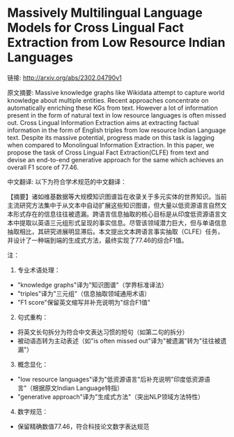 # Massively Multilingual Language Models for Cross Lingual Fact Extraction from Low Resource Indian Languages

链接: http://arxiv.org/abs/2302.04790v1

原文摘要:
Massive knowledge graphs like Wikidata attempt to capture world knowledge
about multiple entities. Recent approaches concentrate on automatically
enriching these KGs from text. However a lot of information present in the form
of natural text in low resource languages is often missed out. Cross Lingual
Information Extraction aims at extracting factual information in the form of
English triples from low resource Indian Language text. Despite its massive
potential, progress made on this task is lagging when compared to Monolingual
Information Extraction. In this paper, we propose the task of Cross Lingual
Fact Extraction(CLFE) from text and devise an end-to-end generative approach
for the same which achieves an overall F1 score of 77.46.

中文翻译:
以下为符合学术规范的中文翻译：

【摘要】诸如维基数据等大规模知识图谱旨在收录关于多元实体的世界知识。当前主流研究方法集中于从文本中自动扩展这些知识图谱，但大量以低资源语言自然文本形式存在的信息往往被遗漏。跨语言信息抽取的核心目标是从印度低资源语言文本中提取以英语三元组形式呈现的事实信息。尽管该领域潜力巨大，但与单语信息抽取相比，其研究进展明显滞后。本文提出文本跨语言事实抽取（CLFE）任务，并设计了一种端到端的生成式方法，最终实现了77.46的综合F1值。

注：
1. 专业术语处理：
- "knowledge graphs"译为"知识图谱"（学界标准译法）
- "triples"译为"三元组"（信息抽取领域通用术语）
- "F1 score"保留英文缩写并补充说明为"综合F1值"

2. 句式重构：
- 将英文长句拆分为符合中文表达习惯的短句（如第二句的拆分）
- 被动语态转为主动表述（如"is often missed out"译为"被遗漏"转为"往往被遗漏"）

3. 概念显化：
- "low resource languages"译为"低资源语言"后补充说明"印度低资源语言"（根据原文Indian Language特指）
- "generative approach"译为"生成式方法"（突出NLP领域方法特性）

4. 数字规范：
- 保留精确数值77.46，符合科技论文数字表达规范
